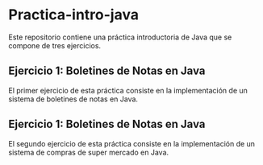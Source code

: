 # Practica-intro-java

Este repositorio contiene una práctica introductoria de Java que se compone de tres ejercicios.

## Ejercicio 1: Boletines de Notas en Java

El primer ejercicio de esta práctica consiste en la implementación de un sistema de boletines de notas en Java. 

## Ejercicio 1: Boletines de Notas en Java

El segundo ejercicio de esta práctica consiste en la implementación de un sistema de compras de super mercado en Java.
